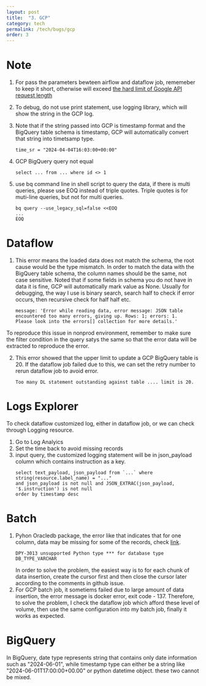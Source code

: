 ```yaml
---
layout: post
title:  "3. GCP"
category: tech
permalink: /tech/bugs/gcp
order: 3
---
```


# Note
1. For pass the parameters bewteen airflow and dataflow job, rememeber to keep it short, otherwise will exceed [the hard limit of Google API request length](https://cloud.google.com/knowledge/kb/error-400-bad-request-request-payload-size-exceeds-the-limit-000004321#:~:text=The%20error%20Request%20payload%20size,limit%20and%20cannot%20be%20increased.)

2. To debug, do not use print statement, use logging library, which will show the string in the GCP log. 

3. Note that if the string passed into GCP is timestamp format and the BigQuery table schema is timestamp, GCP will automatically convert that string into timetsamp type.
    ```
    time_sr = "2024-04-04T16:03:00+00:00"
    ```

4. GCP BigQuery query not equal
    ```
    select ... from ... where id <> 1
    ```
5. use bq command line in shell script to query the data, if there is multi queries, please use EOQ instead of triple quotes.
   Triple quotes is for muti-line queries, but not for multi queries.

    ```
    bq query --use_legacy_sql=false <<EOQ
    ...
    EOQ
    ```

# Dataflow
1. This error means the loaded data does not match the schema, the root cause would be the type mismatch. 
In order to match the data with the BigQuery table schema, the column names should be the same, not case sensitive. 
Noted that if some fields in schema you do not have in data it is fine, GCP will automatically mark value as None.
Usually for debugging, the way I use is binary search, search half to check if error occurs, then recursive check for half half etc.
    ```
    message: 'Error while reading data, error message: JSON table 
    encountered too many errors, giving up. Rows: 1; errors: 1. 
    Please look into the errors[] collection for more details.'
    ``` 
To reproduce this issue in nonprod environment, remember to make sure the filter condition in the query satys the same so that the error data will be extracted to reproduce the error.

2. This error showed that the upper limit to update a GCP BigQuery table is 20. If the dataflow job failed due to this, we can set the retry number to rerun dataflow job to avoid error.
    ```
    Too many DL statement outstanding against table .... limit is 20.
    ```

# Logs Explorer
To check dataflow customized log, either in dataflow job, or we can check through Logging resource.
1. Go to Log Analyics 
2. Set the time back to avoid missing records
3. input query, the customized logging statement will be in json_payload column which contains instruction as a key.
    ```
    select text_payload, json_payload from `...` where string(resource.label_name) = "..."
    and json_payload is not null and JSON_EXTRAC(json_payload, '$.instruction') is not null 
    order by timestamp desc
    ```

# Batch
1. Pyhon Oracledb package, the error like that indicates that for one column, data may be missing for some of the records,    check [link](https://github.com/oracle/python-oracledb/issues?q=is%3Aissue+dpy-3013).
    ```
    DPY-3013 unsupported Python type *** for database type DB_TYPE_VARCHAR
    ```
   In order to solve the problem, the easiest way is to for each chunk of data insertion, create the cursor first and then close the cursor later according to the comments in github issue.
2. For GCP batch job, it sometiems failed due to large amount of data insertion, the error message is docker error, exit code - 137.  Therefore, to solve the problem, I check the dataflow job which afford these level of volume, then use the same configuration into my batch job, finally it works as expected. 

# BigQuery
In BigQuery, date type represents string that contains only date information such as "2024-06-01", while timestamp type can either be a string like "2024-06-01T17:00:00+00.00" or python datetime object. these two cannot be mixed.